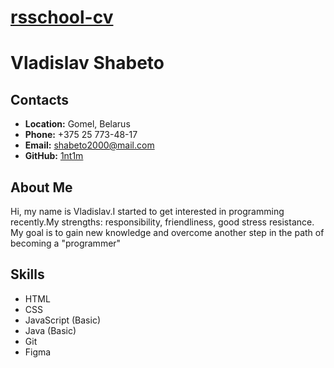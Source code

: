 # __[rsschool-cv](https://1nt1m.github.io/rsschool-cv/)__

# __Vladislav Shabeto__

## __Contacts__
- __Location:__ Gomel, Belarus
- __Phone:__ +375 25 773-48-17
- __Email:__ shabeto2000@mail.com
- __GitHub:__ [1nt1m](https://github.com/1nt1m)

## __About Me__
Hi, my name is Vladislav.I started to get interested in programming recently.My strengths: responsibility, friendliness,  good stress resistance. My goal is to gain new knowledge and overcome another step in the path of becoming a "programmer"

## __Skills__
- HTML
- CSS
- JavaScript (Basic)
- Java (Basic)
- Git
- Figma
